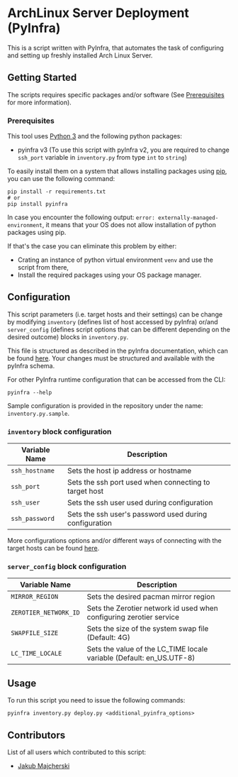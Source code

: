 # ArchLinux Server Deployment (PyInfra)

This is a script written with PyInfra, that automates the task of configuring and setting up freshly installed Arch Linux Server.

## Getting Started

The scripts requires specific packages and/or software (See [Prerequisites](#prerequisites) for more information).

### Prerequisites

This tool uses [Python 3](https://www.python.org) and the following python packages:

* pyinfra v3 (To use this script with pyInfra v2, you are required to change `ssh_port` variable in `inventory.py` from type `int` to `string`)

To easily install them on a system that allows installing packages using [pip](https://pypi.org/project/pip), you can use the following command:

```properties
pip install -r requirements.txt
# or
pip install pyinfra
```

In case you encounter the following output: `error: externally-managed-environment`, it means that your OS does not allow installation of python packages using pip.

If that's the case you can eliminate this problem by either:

* Crating an instance of python virtual environment `venv` and use the script from there,
* Install the required packages using your OS package manager.

## Configuration

This script parameters (i.e. target hosts and their settings) can be change by modifying `inventory` (defines list of host accessed by pyInfra) or/and `server_config` (defines script options that can be different depending on the desired outcome) blocks in `inventory.py`.

This file is structured as described in the pyInfra documentation, which can be found [here](https://docs.pyinfra.com/en/2.x/index.html). Your changes must be structured and available with the pyInfra schema.

For other PyInfra runtime configuration that can be accessed from the CLI:

```properties
pyinfra --help
```

Sample configuration is provided in the repository under the name: `inventory.py.sample`.

### `inventory` block configuration

| Variable Name             | Description                                                               |
| ------------------------- | ------------------------------------------------------------------------- |
| `ssh_hostname`            | Sets the host ip address or hostname                                      |
| `ssh_port`                | Sets the ssh port used when connecting to target host                     |
| `ssh_user`                | Sets the ssh user used during configuration                               |
| `ssh_password`            | Sets the ssh user's password used during configuration                    |

More configurations options and/or different ways of connecting with the target hosts can be found [here](https://docs.pyinfra.com/en/2.x/connectors.html).

### `server_config` block configuration

| Variable Name             | Description                                                               |
| ------------------------- | ------------------------------------------------------------------------- |
| `MIRROR_REGION`           | Sets the desired pacman mirror region                                     |
| `ZEROTIER_NETWORK_ID`     | Sets the Zerotier network id used when configuring zerotier service       |
| `SWAPFILE_SIZE`           | Sets the size of the system swap file (Default: 4G)                       |
| `LC_TIME_LOCALE`          | Sets the value of the LC_TIME locale variable (Default: en_US.UTF-8)      |

## Usage

To run this script you need to issue the following commands:

```properties
pyinfra inventory.py deploy.py <additional_pyinfra_options>
```

## Contributors

List of all users which contributed to this script:

* [Jakub Majcherski](https://github.com/majcher01)
